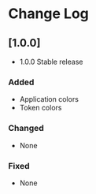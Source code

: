 # Change Log

## [1.0.0]

- 1.0.0 Stable release

### Added

- Application colors
- Token colors

### Changed

- None

### Fixed

- None